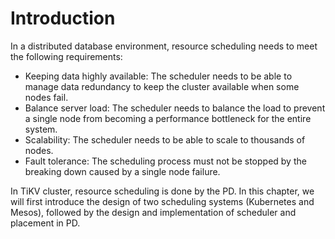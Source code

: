 # Introduction

In a distributed database environment, resource scheduling needs to meet the following requirements:
- Keeping data highly available: The scheduler needs to be able to manage data redundancy to keep the cluster available when some nodes fail.
- Balance server load: The scheduler needs to balance the load to prevent a single node from becoming a performance bottleneck for the entire system.
- Scalability: The scheduler needs to be able to scale to thousands of nodes.
- Fault tolerance: The scheduling process must not be stopped by the breaking down caused by a single node failure.

In TiKV cluster, resource scheduling is done by the PD. In this chapter, we will first introduce the design of two scheduling systems (Kubernetes and Mesos), followed by the design and implementation of scheduler and placement in PD.
